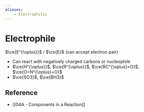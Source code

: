 ```yaml
---
aliases:
    - Electrophilic
---
```


# Electrophile

$\ce{E^{\oplus}}$ / $\ce{E}$ (can accept electron pair)

- Can react with negatively charged carbons or nucleophile
- $\ce{H^{\oplus}}$, $\ce{R^{\oplus}}$, $\ce{RC^{\oplus}=O}$, $\ce{O=N^{\oplus}=O}$
- $\ce{SO3}$, $\ce{BH3}$

## Reference

- [[04A - Components in a Reaction]]
